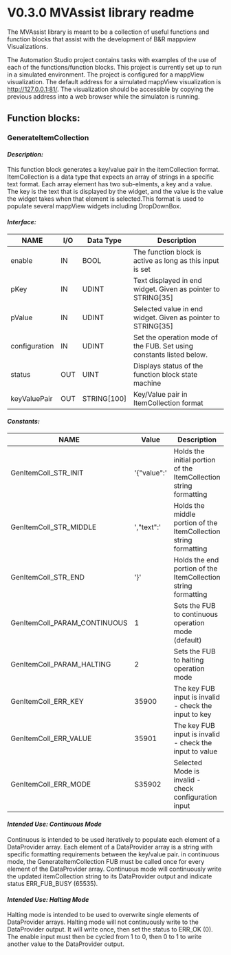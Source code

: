 
# V0.3.0 MVAssist library readme

The MVAssist library is meant to be a collection of useful functions and function blocks that assist with the development of B&R mappview Visualizations.  

The Automation Studio project contains tasks with examples of the use of each of the functions/function blocks. This project is currently set up to run in a simulated environment.
The project is configured for a mappView visualization. The default address for a simulated mappView visualization is http://127.0.0.1:81/. The visualization should be accessible by copying the previous address into a web browser while the simulaton is running.  


## Function blocks:

###  **GenerateItemCollection**
#### *Description:*  
This function block generates a key/value pair in the itemCollection format.  
ItemCollection is a data type that expects an array of strings in a specific text format. Each array element has two sub-elments, a key and a value. The key is the text that is displayed by the widget, and the value is the value the widget takes when that element is selected.This format is used to populate several mappView widgets including DropDownBox. 

#### *Interface:*  
| NAME          | I/O | Data Type   | Description |
| ------------- | --- | ----------- | ----------- |
| enable        | IN  | BOOL        | The function block is active as long as this input is set|
| pKey          | IN  | UDINT       | Text displayed in end widget. Given as pointer to STRING[35] |
| pValue        | IN  | UDINT       | Selected value in end widget. Given as pointer to STRING[35] |
| configuration | IN  | UDINT       | Set the operation mode of the FUB. Set using constants listed below. |
| status        | OUT | UINT        | Displays status of the function block state machine |
| keyValuePair  | OUT | STRING[100] | Key/Value pair in ItemCollection format |

#### *Constants:*  
| NAME           | Value  | Description |
| -------------  | ----------- | ----------- |
| GenItemColl_STR_INIT  | '{"value":' | Holds the initial portion of the ItemCollection string formatting |
| GenItemColl_STR_MIDDLE | ',"text":' | Holds the middle portion of the ItemCollection string formatting |
| GenItemColl_STR_END  | '}'   | Holds the end portion of the ItemCollection string formatting |
| GenItemColl_PARAM_CONTINUOUS  | 1   | Sets the FUB to continuous operation mode (default) |
| GenItemColl_PARAM_HALTING         | 2        | Sets the FUB to halting operation mode |
| GenItemColl_ERR_KEY   | 35900 | The key FUB input is invalid - check the input to key |
| GenItemColl_ERR_VALUE   | 35901 | The key FUB input is invalid - check the input to value |
| GenItemColl_ERR_MODE   | S35902 | Selected Mode is invalid - check configuration input |


#### *Intended Use: Continuous Mode*  
Continuous is intended to be used iteratively to populate each element of a DataProvider array. Each element of a DataProvider array is a string with specific formatting requirements between the key/value pair. in continuous mode, the GenerateItemCollection FUB must be called once for every element of the DataProvider array. Continuous mode will continuously write the updated itemCollection string to its DataProvider output and indicate status ERR_FUB_BUSY (65535).

#### *Intended Use: Halting Mode*  
Halting mode is intended to be used to overwrite single elements of DataProvider arrays. Halting mode will not continuously write to the DataProvider output. It will write once, then set the status to ERR_OK (0). The enable input must then be cycled from 1 to 0, then 0 to 1 to write another value to the DataProvider output.

